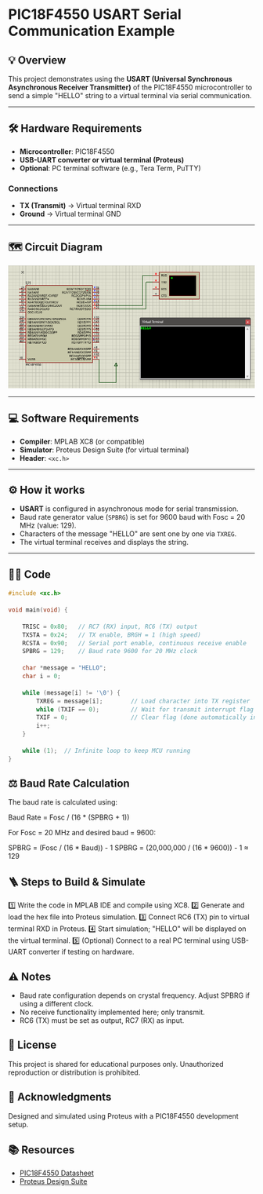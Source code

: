 # PIC18F4550 USART Serial Communication Example

## 💡 Overview
This project demonstrates using the **USART (Universal Synchronous Asynchronous Receiver Transmitter)** of the PIC18F4550 microcontroller to send a simple "HELLO" string to a virtual terminal via serial communication.

---

## 🛠️ Hardware Requirements

- **Microcontroller**: PIC18F4550
- **USB-UART converter or virtual terminal (Proteus)**
- **Optional**: PC terminal software (e.g., Tera Term, PuTTY)

### Connections

- **TX (Transmit)** → Virtual terminal RXD
- **Ground** → Virtual terminal GND

---

## 🗺️ Circuit Diagram

![Schematic](usart.png)

---

## 💻 Software Requirements

- **Compiler**: MPLAB XC8 (or compatible)
- **Simulator**: Proteus Design Suite (for virtual terminal)
- **Header**: `<xc.h>`

---

## ⚙️ How it works

- **USART** is configured in asynchronous mode for serial transmission.
- Baud rate generator value (`SPBRG`) is set for 9600 baud with Fosc = 20 MHz (value: 129).
- Characters of the message "HELLO" are sent one by one via `TXREG`.
- The virtual terminal receives and displays the string.

---

## 🧑‍💻 Code

```c
#include <xc.h>

void main(void) {

    TRISC = 0x80;   // RC7 (RX) input, RC6 (TX) output
    TXSTA = 0x24;   // TX enable, BRGH = 1 (high speed)
    RCSTA = 0x90;   // Serial port enable, continuous receive enable
    SPBRG = 129;    // Baud rate 9600 for 20 MHz clock

    char *message = "HELLO";
    char i = 0;

    while (message[i] != '\0') {
        TXREG = message[i];        // Load character into TX register
        while (TXIF == 0);         // Wait for transmit interrupt flag
        TXIF = 0;                  // Clear flag (done automatically in hardware)
        i++;
    }

    while (1);  // Infinite loop to keep MCU running
}

```

## ⚖️ Baud Rate Calculation
The baud rate is calculated using:

Baud Rate = Fosc / (16 * (SPBRG + 1))


For Fosc = 20 MHz and desired baud = 9600:

SPBRG = (Fosc / (16 * Baud)) - 1 SPBRG = (20,000,000 / (16 * 9600)) - 1 ≈ 129


## 🪜 Steps to Build & Simulate
1️⃣ Write the code in MPLAB IDE and compile using XC8.
2️⃣ Generate and load the hex file into Proteus simulation.
3️⃣ Connect RC6 (TX) pin to virtual terminal RXD in Proteus.
4️⃣ Start simulation; "HELLO" will be displayed on the virtual terminal.
5️⃣ (Optional) Connect to a real PC terminal using USB-UART converter if testing on hardware.


## ⚠️ Notes
- Baud rate configuration depends on crystal frequency. Adjust SPBRG if using a different clock.
- No receive functionality implemented here; only transmit.
- RC6 (TX) must be set as output, RC7 (RX) as input.


## 📄 License
This project is shared for educational purposes only. Unauthorized reproduction or distribution is prohibited.

## 🙏 Acknowledgments
Designed and simulated using Proteus with a PIC18F4550 development setup.

## 📚 Resources
- [PIC18F4550 Datasheet](https://ww1.microchip.com/downloads/en/DeviceDoc/39632e.pdf)
- [Proteus Design Suite](https://www.labcenter.com/downloads/)
